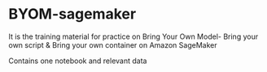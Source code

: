 # BYOM-sagemaker
It is the training material for practice on Bring Your Own Model- Bring your own script &amp; Bring your own container on Amazon SageMaker

Contains one notebook and relevant data
